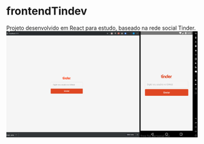 # frontendTindev
Projeto desenvolvido em React para estudo, baseado na rede social Tinder.
![](tindev.gif)
